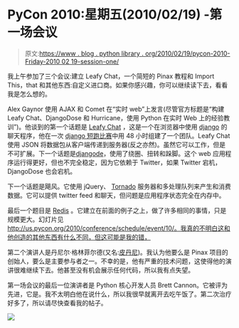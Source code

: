 # PyCon 2010:星期五(2010/02/19) -第一场会议

> 原文:[https://www . blog . python library . org/2010/02/19/pycon-2010-Friday-2010 02 19-session-one/](https://www.blog.pythonlibrary.org/2010/02/19/pycon-2010-friday-20100219-session-one/)

我上午参加了三个会议:建立 Leafy Chat，一个简短的 Pinax 教程和 Import This，that 和其他东西:自定义进口商。如果你感兴趣，你可以继续读下去，看看我是怎么想的。

Alex Gaynor 使用 AJAX 和 Comet 在“实时 web”上发言(尽管官方标题是“构建 Leafy Chat、DjangoDose 和 Hurricane，使用 Python 在实时 Web 上的经验教训”)。他谈到的第一个话题是 [Leafy Chat](http://leafychat.com/) ，这是一个在浏览器中使用 [django](http://www.djangoproject.com/) 的聊天程序，他在一次 [django 短跑比赛](http://djangodash.com/)中用 48 小时组建了一个团队。Leafy Chat 使用 JSON 将数据包从客户端传递到服务器(反之亦然)。虽然它可以工作，但是不可扩展。下一个话题是[djangode](http://djangodose.com/)，使用了绕圈、扭转和跺脚。这个 web 应用程序运行得更好，但也不完全稳定，因为它依赖于 Twitter，如果 Twitter 宕机，DjangoDose 也会宕机。

下一个话题是飓风。它使用 jQuery、 [Tornado](http://www.tornadoweb.org/documentation) 服务器和多处理队列来产生和消费数据。它可以提供 twitter feed 和聊天，但问题是应用程序状态完全在内存中。

最后一个题目是 [Redis](http://code.google.com/p/redis/) 。它建立在前面的例子之上，做了许多相同的事情，只是规模更大。幻灯片见 http://us.pycon.org/2010/conference/schedule/event/10/。我真的不明白这和他创造的其他东西有什么不同，但这可能是我的错，

第二个演讲人是丹尼尔·格林菲尔德(又名:[皮丹尼](http://pydanny.blogspot.com/))。我认为他要么是 Pinax 项目的创始人，要么是主要参与者之一。不幸的是，他有严重的技术问题，这使得他的演讲很难继续下去。他甚至没有机会展示任何代码，所以我有点失望。

第一场会议的最后一位演讲者是 Python 核心开发人员 Brett Cannon。它被评为先进，它是。我不太明白他在说什么，所以我很早就离开去吃午饭了。第二次治疗好多了，所以请尽快查看我的帖子。

![](../Images/2b76168c03a54c548d3dd77a2bc716bb.png)